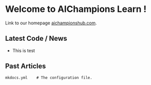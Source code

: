 <meta http-equiv='cache-control' content='no-cache'> 
<meta http-equiv='expires' content='0'> 
<meta http-equiv='pragma' content='no-cache'>

# Welcome to AIChampions Learn !

Link to our homepage [aichampionshub.com](https://www.aichampionshub.org).

## Latest Code / News

* This is test

## Past Articles

    mkdocs.yml    # The configuration file.
